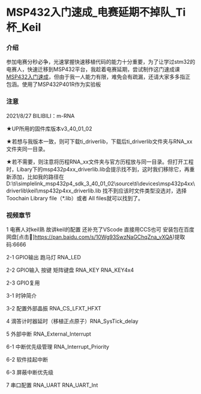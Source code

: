 # MSP432入门速成_电赛延期不掉队_Ti杯_Keil

### 介绍
参加电赛分秒必争，光速掌握快速移植代码的能力十分重要，为了让学过stm32的电赛人，快速迁移到MSP432平台，我趁着电赛延期，尝试制作这门速成课[MSP432入门速成](https://www.bilibili.com/video/BV1Rb4y1z7KJ)，但由于我一人能力有限，难免会有疏漏，还请大家多多指正包涵。使用了MSP432P401R作为实验板

### 注意
2021/8/27  BILIBILI：m-RNA

★UP所用的固件库版本v3_40_01_02

★若想与我版本一致，则可下载ti_driverlib，下载后ti_driverlib文件夹与RNA_xx文件夹同一目录。

★若不需要，则注意将历程RNA_xx文件夹与官方历程放与同一目录。但打开工程时，Libary下的msp432p4xx_driverlib.lib会提示找不到，这时我们移除它，再重新添加，比如我的路径在 D:\ti\simplelink_msp432p4_sdk_3_40_01_02\source\ti\devices\msp432p4xx\driverlib\keil\msp432p4xx_driverlib.lib
找不到应该时文件类型没选对，选择Toochain Library file（*.lib）或者 All files就可以找到了。



### 视频章节
1 电赛人对keil熟 故讲keil的配置 还补充了VScode 直接用CCS也可 安装包在百度网盘[点击🔗]https://pan.baidu.com/s/10Wg93SwzNaGChqZna_vXQA)提取码:6666

2-1 GPIO输出 跑马灯 RNA_LED

2-2 GPIO输入 按键 矩阵键盘 RNA_KEY RNA_KEY4x4

2-3 GPIO复用 

3-1 时钟简介

3-2 配置外部晶振 RNA_CS_LFXT_HFXT

4 滴答计时器延时（移植正点原子）RNA_SysTick_delay

5 外部中断 RNA_External_Interrupt

6-1 中断优先级管理 RNA_Interrupt_Priority

6-2 软件挂起中断

6-3 屏蔽中断优先级

7 串口配置 RNA_UART RNA_UART_Int

